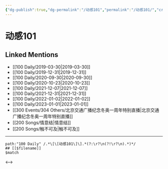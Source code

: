 ```yaml
---
{"dg-publish":true,"dg-permalink":"/动感101","permalink":"/动感101/","created":"2022-12-22T14:47:33.000+08:00","updated":"2023-04-10T17:00:34.000+08:00"}
---
```


# 动感101

## Linked Mentions
- [[100 Daily/2019-03-30\|2019-03-30]]
- [[100 Daily/2019-12-31\|2019-12-31]]
- [[100 Daily/2020-09-30\|2020-09-30]]
- [[100 Daily/2020-10-23\|2020-10-23]]
- [[100 Daily/2021-12-07\|2021-12-07]]
- [[100 Daily/2021-12-31\|2021-12-31]]
- [[100 Daily/2022-01-02\|2022-01-02]]
- [[100 Daily/2023-01-01\|2023-01-01]]
- [[300 Events/304 Others/北京交通广播纪念冬奥一周年特别直播\|北京交通广播纪念冬奥一周年特别直播]]
- [[200 Songs/情意结\|情意结]]
- [[200 Songs/触不可及\|触不可及]]


---

```expander
path:"100 Daily" /.*\[\[动感101\]\].*(?:\r?\n(?!\r?\n).*)*/
## [[$filename]]
$match
```

<-->